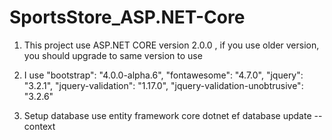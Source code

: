 # SportsStore_ASP.NET-Core




1. This project use ASP.NET CORE version 2.0.0 , if you use older version, you should upgrade to same version to use
2. I use 
    "bootstrap": "4.0.0-alpha.6",
    "fontawesome": "4.7.0",
    "jquery": "3.2.1",
    "jquery-validation": "1.17.0",
    "jquery-validation-unobtrusive": "3.2.6"


3. Setup database use entity framework core
dotnet ef database update --context <What database you need to update>
